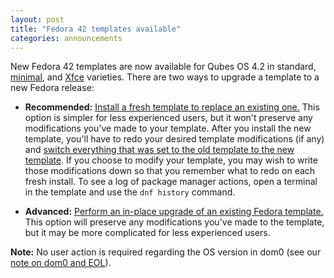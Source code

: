 ```yaml
---
layout: post
title: "Fedora 42 templates available"
categories: announcements
---
```


New Fedora 42 templates are now available for Qubes OS 4.2 in standard, [minimal](/doc/templates/minimal/), and [Xfce](/doc/templates/xfce/) varieties. There are two ways to upgrade a template to a new Fedora release:

- **Recommended:** [Install a fresh template to replace an existing one.](/doc/templates/fedora/#installing) This option is simpler for less experienced users, but it won't preserve any modifications you've made to your template. After you install the new template, you'll have to redo your desired template modifications (if any) and [switch everything that was set to the old template to the new template](/doc/templates/#switching). If you choose to modify your template, you may wish to write those modifications down so that you remember what to redo on each fresh install. To see a log of package manager actions, open a terminal in the template and use the `dnf history` command.

- **Advanced:** [Perform an in-place upgrade of an existing Fedora template.](/doc/templates/fedora/in-place-upgrade/) This option will preserve any modifications you've made to the template, but it may be more complicated for less experienced users.

**Note:** No user action is required regarding the OS version in dom0 (see our [note on dom0 and EOL](/doc/supported-releases/#note-on-dom0-and-eol)).
